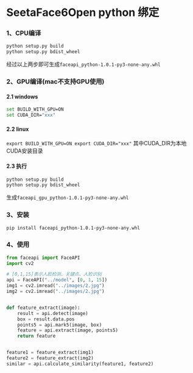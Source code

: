 # **SeetaFace6Open python 绑定**

### 1、CPU编译

```bash
python setup.py build
python setup.py bdist_wheel
```

经过以上两步即可生成`faceapi_python-1.0.1-py3-none-any.whl`

### 2、GPU编译(mac不支持GPU使用)

#### 2.1 windows

```bash
set BUILD_WITH_GPU=ON
set CUDA_DIR="xxx"
```

#### 2.2 linux

``
export BUILD_WITH_GPU=ON
export CUDA_DIR="xxx"
``
其中CUDA_DIR为本地CUDA安装目录

#### 2.3 执行

```bash
python setup.py build
python setup.py bdist_wheel
```

生成`faceapi_gpu_python-1.0.1-py3-none-any.whl`

### 3、安装

```bash
pip install faceapi_python-1.0.1-py3-none-any.whl
```

### 4、使用

```python
from faceapi import FaceAPI
import cv2

# [0,1,15]表示人脸检测、关键点、人脸识别
api = FaceAPI("../model", [0, 1, 15])
img1 = cv2.imread("../images/2.jpg")
img2 = cv2.imread("../images/2.jpg")


def feature_extract(image):
    result = api.detect(image)
    box = result.data.pos
    points5 = api.mark5(image, box)
    feature = api.extract(image, points5)
    return feature


feature1 = feature_extract(img1)
feature2 = feature_extract(img2)
similar = api.calculate_similarity(feature1, feature2)
```